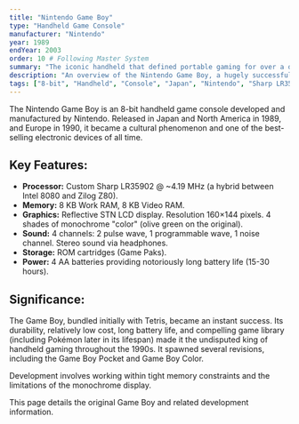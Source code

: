 ```yaml
---
title: "Nintendo Game Boy"
type: "Handheld Game Console"
manufacturer: "Nintendo"
year: 1989
endYear: 2003
order: 10 # Following Master System
summary: "The iconic handheld that defined portable gaming for over a decade."
description: "An overview of the Nintendo Game Boy, a hugely successful 8-bit handheld known for its durability, battery life, and massive game library."
tags: ["8-bit", "Handheld", "Console", "Japan", "Nintendo", "Sharp LR35902", "Dot Matrix", "Cartridge"]
---
```


The Nintendo Game Boy is an 8-bit handheld game console developed and manufactured by Nintendo. Released in Japan and North America in 1989, and Europe in 1990, it became a cultural phenomenon and one of the best-selling electronic devices of all time.

## Key Features:

*   **Processor:** Custom Sharp LR35902 @ ~4.19 MHz (a hybrid between Intel 8080 and Zilog Z80).
*   **Memory:** 8 KB Work RAM, 8 KB Video RAM.
*   **Graphics:** Reflective STN LCD display. Resolution 160×144 pixels. 4 shades of monochrome "color" (olive green on the original).
*   **Sound:** 4 channels: 2 pulse wave, 1 programmable wave, 1 noise channel. Stereo sound via headphones.
*   **Storage:** ROM cartridges (Game Paks).
*   **Power:** 4 AA batteries providing notoriously long battery life (15-30 hours).

## Significance:

The Game Boy, bundled initially with Tetris, became an instant success. Its durability, relatively low cost, long battery life, and compelling game library (including Pokémon later in its lifespan) made it the undisputed king of handheld gaming throughout the 1990s. It spawned several revisions, including the Game Boy Pocket and Game Boy Color.

Development involves working within tight memory constraints and the limitations of the monochrome display.

This page details the original Game Boy and related development information. 